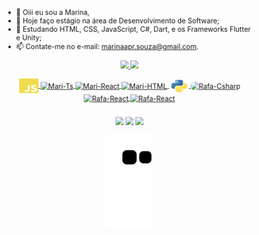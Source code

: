 - 👋 Oiii eu sou a Marina,
- 👀 Hoje faço estágio na área de Desenvolvimento de Software;  
- 🌱 Estudando HTML, CSS, JavaScript, C#, Dart, e os Frameworks Flutter e Unity;
- 📫 Contate-me no e-mail: marinaapr.souza@gmail.com.

<div align="center">
  <a href="https://github.com/marinaap">
  <img height="160em" src="https://github-readme-stats.vercel.app/api?username=marinaap&show_icons=true&theme=aura_dark&include_all_commits=true&count_private=true"/>
  <img height="160em" src="https://github-readme-stats.vercel.app/api/top-langs/?username=marinaap&layout=compact&langs_count=8&theme=aura_dark"/>
</div>

  <div style="display: inline_block" align="center"><br>
  <img align="center" alt="Mari-Js" height="30" width="40" src="https://raw.githubusercontent.com/devicons/devicon/master/icons/javascript/javascript-plain.svg">
  <img align="center" alt="Mari-Ts" height="30" width="40" src="https://icongr.am/devicon/css3-original.svg?size=128&color=761e73">
  <img align="center" alt="Mari-React" height="30" width="40" src="https://icongr.am/devicon/html5-original.svg?size=128&color=761e73">
  <img align="center" alt="Mari-HTML" height="30" width="40" src="https://icongr.am/devicon/java-original.svg?size=128&color=761e73">
  <img align="center" alt="Mari-CSS" height="30" width="40" 
  <img align="center" alt="Rafa-Python" height="30" width="40" src="https://raw.githubusercontent.com/devicons/devicon/master/icons/python/python-original.svg">
  <img align="center" alt="Rafa-Csharp" height="30" width="40" 
  <img align="right" alt="Rafa-pic" height="150" style="border-radius:50px;" 
  <img align="center" alt="Rafa-Ts" height="30" width="40" 
       src="https://icongr.am/devicon/sass-original.svg?size=128&color=761e73">
    <img align="center" alt="Rafa-React" height="30" width="40" src="https://icongr.am/devicon/android-plain-wordmark.svg?size=128&color=37df34">
    <img align="center" alt="Rafa-React" height="30" width="40" src="https://icongr.am/devicon/csharp-original.svg?size=128&color=761e73">
</div>
  
  ##
  
  <div align="center"> 
  <a href="https://www.linkedin.com/in/marina-a-souza" target="_blank"><img src="https://img.shields.io/badge/-LinkedIn-%230077B5?style=for-the-badge&logo=linkedin&logoColor=white" target="_blank"></a> 
   <a href = "mailto:marinaapr.souza@gmail.com"><img src="https://img.shields.io/badge/-Gmail-%23333?style=for-the-badge&logo=gmail&logoColor=white" target="_blank"></a>
  <a href="https://instagram.com/marina.ninna" target="_blank"><img src="https://img.shields.io/badge/-Instagram-%23E4405F?style=for-the-badge&logo=instagram&logoColor=white" target="_blank"></a>
 
 

 

 
  ![Snake animation](https://github.com/rafaballerini/rafaballerini/blob/output/github-contribution-grid-snake.svg)
 
</div>
